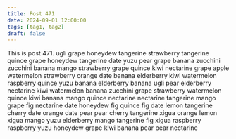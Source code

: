 ```yaml
---
title: Post 471
date: 2024-09-01 12:00:00
tags: [tag1, tag2]
draft: false
---
```

This is post 471.
ugli
grape
honeydew
tangerine
strawberry
tangerine
quince
grape
honeydew
tangerine
date
yuzu
pear
grape
banana
zucchini
zucchini
banana
mango
strawberry
grape
quince
kiwi
nectarine
grape
apple
watermelon
strawberry
orange
date
banana
elderberry
kiwi
watermelon
raspberry
quince
yuzu
banana
elderberry
banana
ugli
pear
elderberry
nectarine
kiwi
watermelon
banana
zucchini
grape
strawberry
watermelon
quince
kiwi
banana
mango
quince
nectarine
nectarine
tangerine
mango
grape
fig
nectarine
date
honeydew
fig
quince
fig
date
lemon
tangerine
cherry
date
orange
date
pear
pear
cherry
tangerine
xigua
orange
lemon
xigua
mango
yuzu
elderberry
mango
tangerine
fig
xigua
raspberry
raspberry
yuzu
honeydew
grape
kiwi
banana
pear
pear
nectarine
